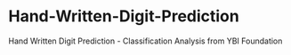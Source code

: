 # Hand-Written-Digit-Prediction
Hand Written Digit Prediction - Classification Analysis from YBI Foundation
